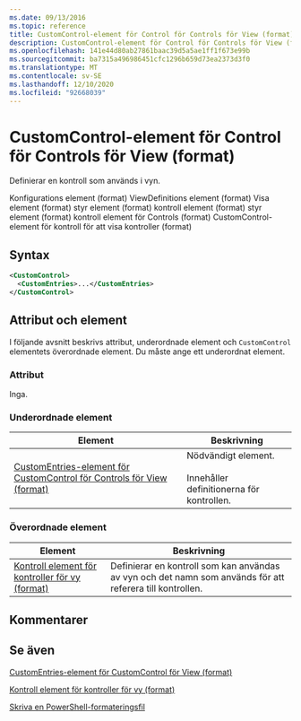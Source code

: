 ```yaml
---
ms.date: 09/13/2016
ms.topic: reference
title: CustomControl-element för Control för Controls för View (format)
description: CustomControl-element för Control för Controls för View (format)
ms.openlocfilehash: 141e44d80ab27861baac39d5a5ae1ff1f673e99b
ms.sourcegitcommit: ba7315a496986451cfc1296b659d73ea2373d3f0
ms.translationtype: MT
ms.contentlocale: sv-SE
ms.lasthandoff: 12/10/2020
ms.locfileid: "92668039"
---
```

# <a name="customcontrol-element-for-control-for-controls-for-view-format"></a>CustomControl-element för Control för Controls för View (format)

Definierar en kontroll som används i vyn.

Konfigurations element (format) ViewDefinitions element (format) Visa element (format) styr element (format) kontroll element (format) styr element (format) kontroll element för Controls (format) CustomControl-element för kontroll för att visa kontroller (format)

## <a name="syntax"></a>Syntax

```xml
<CustomControl>
  <CustomEntries>...</CustomEntries>
</CustomControl>
```

## <a name="attributes-and-elements"></a>Attribut och element

I följande avsnitt beskrivs attribut, underordnade element och `CustomControl` elementets överordnade element. Du måste ange ett underordnat element.

### <a name="attributes"></a>Attribut

Inga.

### <a name="child-elements"></a>Underordnade element

|Element|Beskrivning|
|-------------|-----------------|
|[CustomEntries-element för CustomControl för Controls för View (format)](./customentries-element-for-customcontrol-for-controls-for-view-format.md)|Nödvändigt element.<br /><br /> Innehåller definitionerna för kontrollen.|

### <a name="parent-elements"></a>Överordnade element

|Element|Beskrivning|
|-------------|-----------------|
|[Kontroll element för kontroller för vy (format)](./control-element-for-controls-for-view-format.md)|Definierar en kontroll som kan användas av vyn och det namn som används för att referera till kontrollen.|

## <a name="remarks"></a>Kommentarer

## <a name="see-also"></a>Se även

[CustomEntries-element för CustomControl för View (format)](./customentries-element-for-customcontrol-for-controls-for-configuration-format.md)

[Kontroll element för kontroller för vy (format)](./control-element-for-controls-for-view-format.md)

[Skriva en PowerShell-formateringsfil](./writing-a-powershell-formatting-file.md)
